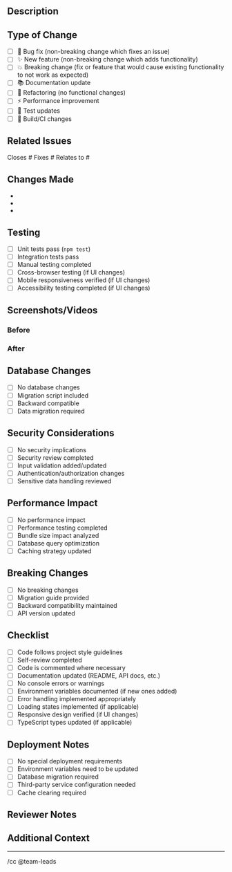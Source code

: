 ## Description
<!-- Provide a brief description of the changes in this PR -->

## Type of Change
<!-- Mark the relevant option with an "x" -->
- [ ] 🐛 Bug fix (non-breaking change which fixes an issue)
- [ ] ✨ New feature (non-breaking change which adds functionality)
- [ ] 💥 Breaking change (fix or feature that would cause existing functionality to not work as expected)
- [ ] 📚 Documentation update
- [ ] 🔧 Refactoring (no functional changes)
- [ ] ⚡ Performance improvement
- [ ] 🧪 Test updates
- [ ] 🔨 Build/CI changes

## Related Issues
<!-- Link to related issues using keywords -->
Closes #
Fixes #
Relates to #

## Changes Made
<!-- List the main changes made in this PR -->
- 
- 
- 

## Testing
<!-- Describe the testing performed -->
- [ ] Unit tests pass (`npm test`)
- [ ] Integration tests pass
- [ ] Manual testing completed
- [ ] Cross-browser testing (if UI changes)
- [ ] Mobile responsiveness verified (if UI changes)
- [ ] Accessibility testing completed (if UI changes)

## Screenshots/Videos
<!-- Add screenshots or videos for UI changes -->
<!-- Use the format: ![Description](URL) -->

### Before
<!-- Screenshot/video of the current state -->

### After
<!-- Screenshot/video of the new state -->

## Database Changes
<!-- If applicable, describe any database schema changes -->
- [ ] No database changes
- [ ] Migration script included
- [ ] Backward compatible
- [ ] Data migration required

## Security Considerations
<!-- Describe any security implications -->
- [ ] No security implications
- [ ] Security review completed
- [ ] Input validation added/updated
- [ ] Authentication/authorization changes
- [ ] Sensitive data handling reviewed

## Performance Impact
<!-- Describe any performance implications -->
- [ ] No performance impact
- [ ] Performance testing completed
- [ ] Bundle size impact analyzed
- [ ] Database query optimization
- [ ] Caching strategy updated

## Breaking Changes
<!-- If this is a breaking change, describe the impact and migration path -->
- [ ] No breaking changes
- [ ] Migration guide provided
- [ ] Backward compatibility maintained
- [ ] API version updated

## Checklist
<!-- Ensure all items are completed before requesting review -->
- [ ] Code follows project style guidelines
- [ ] Self-review completed
- [ ] Code is commented where necessary
- [ ] Documentation updated (README, API docs, etc.)
- [ ] No console errors or warnings
- [ ] Environment variables documented (if new ones added)
- [ ] Error handling implemented appropriately
- [ ] Loading states implemented (if applicable)
- [ ] Responsive design verified (if UI changes)
- [ ] TypeScript types updated (if applicable)

## Deployment Notes
<!-- Any special deployment considerations -->
- [ ] No special deployment requirements
- [ ] Environment variables need to be updated
- [ ] Database migration required
- [ ] Third-party service configuration needed
- [ ] Cache clearing required

## Reviewer Notes
<!-- Any specific areas you'd like reviewers to focus on -->

## Additional Context
<!-- Add any other context about the PR here -->

---

<!-- 
PR Title Format: <type>[scope]: <description>
Examples:
- feat(analytics): add student participation dashboard
- fix(auth): resolve token expiry issue
- docs(api): update authentication endpoints
-->

/cc @team-leads 
